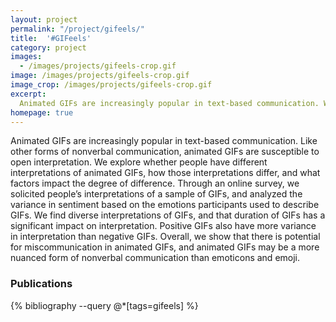 ```yaml
---
layout: project
permalink: "/project/gifeels/"
title:  '#GIFeels'
category: project
images:
  - /images/projects/gifeels-crop.gif
image: /images/projects/gifeels-crop.gif
image_crop: /images/projects/gifeels-crop.gif
excerpt:
  Animated GIFs are increasingly popular in text-based communication. We are exploring whether people have different interpretations of animated GIFs, how those interpretations differ, and what factors impact the degree of difference.
homepage: true
---
```


Animated GIFs are increasingly popular in text-based communication. Like other forms of nonverbal communication, animated GIFs are susceptible to open interpretation. We explore whether people have different interpretations of animated GIFs, how those interpretations differ, and what factors impact the degree of difference. Through an online survey, we solicited people’s interpretations of a sample of GIFs, and analyzed the variance in sentiment based on the emotions participants used to describe GIFs. We find diverse interpretations of GIFs, and that duration of GIFs has a significant impact on interpretation. Positive GIFs also have more variance in interpretation than negative GIFs. Overall, we show that there is potential for miscommunication in animated GIFs, and animated GIFs may be a more nuanced form of nonverbal communication than emoticons and emoji.

### Publications
{% bibliography --query @*[tags=gifeels] %}
